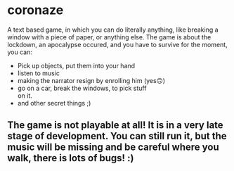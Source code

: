 # coronaze

A text based game, in which you can do literally anything, like breaking a window with a piece of paper, or anything else. The game is about the lockdown, an apocalypse occured, and you have to survive
for the moment, you can: <br/>
- Pick up objects, put them into your hand<br/>
- listen to music
- making the narrator resign by enrolling him (yes🙃)
- go on a car, break the windows, to pick stuff<br/> on it.
- and other secret things ;)

## The game is not playable at all! It is in a very late stage of development. You can still run it, but the music will be missing and be careful where you walk, there is lots of bugs! :)

